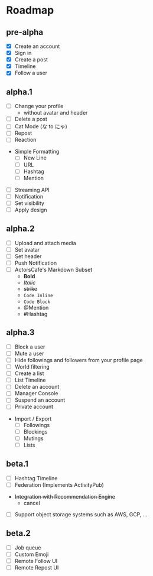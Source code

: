 # Roadmap

## pre-alpha

- [x] Create an account
- [x] Sign in
- [x] Create a post
- [x] Timeline
- [x] Follow a user

## alpha.1

- [ ] Change your profile
    - without avatar and header
- [ ] Delete a post
- [ ] Cat Mode (な to にゃ)
- [ ] Repost
- [ ] Reaction
- Simple Formatting
    - [ ] New Line
    - [ ] URL
    - [ ] Hashtag
    - [ ] Mention
- [ ] Streaming API
- [ ] Notification
- [ ] Set visibility
- [ ] Apply design

## alpha.2

- [ ] Upload and attach media
- [ ] Set avatar
- [ ] Set header
- [ ] Push Notification
- [ ] ActorsCafe's Markdown Subset
    - **Bold**
    - _Italic_
    - ~~strike~~
    - `Code Inline`
    - `Code Block`
    - @Mention
    - #Hashtag 

## alpha.3

- [ ] Block a user
- [ ] Mute a user
- [ ] Hide followings and followers from your profile page
- [ ] World filtering
- [ ] Create a list
- [ ] List Timeline
- [ ] Delete an account
- [ ] Manager Console
- [ ] Suspend an account
- [ ] Private account
- Import / Export
  - [ ] Followings
  - [ ] Blockings
  - [ ] Mutings
  - [ ] Lists

## beta.1
- [ ] Hashtag Timeline
- [ ] Federation (Implements ActivityPub)
- ~~Integration with Recommendation Engine~~
    - cancel
- [ ] Support object storage systems such as AWS, GCP, ...

## beta.2
- [ ] Job queue
- [ ] Custom Emoji
- [ ] Remote Follow UI
- [ ] Remote Repost UI

